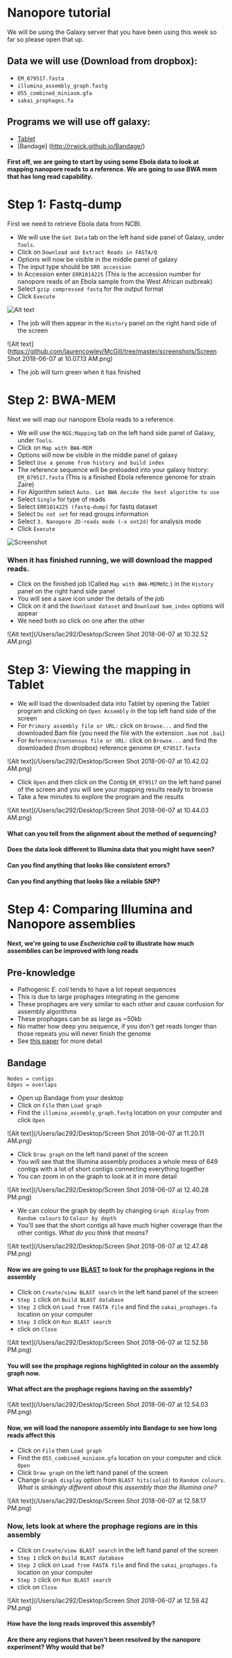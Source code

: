 # Nanopore tutorial

We will be using the Galaxy server that you have been using this week so far so please open that up.

## Data we will use (Download from dropbox):

* ```EM_079517.fasta```
* ```illumina_assembly_graph.fastg```
* ```O55_combined_miniasm.gfa```
* ```sakai_prophages.fa```

## Programs we will use off galaxy:

* [Tablet](https://ics.hutton.ac.uk/tablet/) 
* [Bandage] (http://rrwick.github.io/Bandage/)

#### First off, we are going to start by using some Ebola data to look at mapping nanopore reads to a reference. We are going to use BWA mem that has long read capability.

# Step 1: Fastq-dump
First we need to retrieve Ebola data from NCBI. 

* We will use the ```Get Data``` tab on the left hand side panel of Galaxy, under ```Tools```. 
* Click on ```Download and Extract Reads in FASTA/Q```
* Options will now be visible in the middle panel of galaxy
* The input type should be ```SRR accession```
* In Accession enter ```ERR1014225``` (This is the accession number for nanopore reads of an Ebola sample from the West African outbreak)
* Select ```gzip compressed fastq``` for the output format
* Click ```Execute```

![Alt text](screenshots/Screen%20Shot%202018-06-07%20at%209.52.33%20AM.png)

* The job will then appear in the ```History``` panel on the right hand side of the screen

![Alt text](https://github.com/laurencowley/McGill/tree/master/screenshots/Screen Shot 2018-06-07 at 10.07.13 AM.png)

* The job will turn green when it has finished

# Step 2: BWA-MEM
Next we will map our nanopore Ebola reads to a reference.

* We will use the ```NGS:Mapping``` tab on the left hand side panel of Galaxy, under ```Tools```. 
* Click on ```Map with BWA-MEM```
* Options will now be visible in the middle panel of galaxy
* Select ```Use a genome from history and build index```
* The reference sequence will be preloaded into your galaxy history: ```EM_079517.fasta``` (This is a finished Ebola reference genome for strain Zaire)
* For Algorithm select ```Auto. Let BWA decide the best algorithm to use```
* Select ```Single``` for type of reads
* Select ```ERR1014225 (fastq-dump)``` for fastq dataset
* Select ```Do not set``` for read groups information
* Select ```3. Nanopore 2D-reads mode (-x ont2d)``` for analysis mode  
* Click ```Execute```

![Screenshot](screenshots/Screen%20Shot%202018-06-07%20at%2010.07.13%20AM.png)

### When it has finished running, we will download the mapped reads.

* Click on the finished job (Called ```Map with BWA-MEM```etc.) in the ```History``` panel on the right hand side panel 
* You will see a save icon under the details of the job
* Click on it and the ```Download dataset``` and ```Download bam_index``` options will appear
* We need both so click on one after the other 

![Alt text](/Users/lac292/Desktop/Screen Shot 2018-06-07 at 10.32.52 AM.png)

# Step 3: Viewing the mapping in Tablet

* We will load the downloaded data into Tablet by opening the Tablet program and clicking on ```Open Assembly``` in the top left hand side of the screen
* For ```Primary assembly file or URL:``` click on ```Browse...``` and find the downloaded Bam file (you need the file with the extension ```.bam``` not ```.bai```)
* For ```Reference/consensus file or URL:``` click on ```Browse...``` and find the downloaded (from dropbox) reference genome ```EM_079517.fasta```

![Alt text](/Users/lac292/Desktop/Screen Shot 2018-06-07 at 10.42.02 AM.png)

* Click ```Open``` and then click on the Contig ```EM_079517``` on the left hand panel of the screen and you will see your mapping results ready to browse
* Take a few minutes to explore the program and the results

![Alt text](/Users/lac292/Desktop/Screen Shot 2018-06-07 at 10.44.03 AM.png)

#### What can you tell from the alignment about the method of sequencing?

#### Does the data look different to Illumina data that you might have seen?

#### Can you find anything that looks like consistent errors?

#### Can you find anything that looks like a reliable SNP? 

# Step 4: Comparing Illumina and Nanopore assemblies

#### Next, we're going to use *Escherichia coli* to illustrate how much assemblies can be improved with long reads

## Pre-knowledge
 * Pathogenic *E. coli* tends to have a lot repeat sequences
 * This is due to large prophages integrating in the genome
 * These prophages are very similar to each other and cause confusion for assembly algorithms 
 * These prophages can be as large as ~50kb
 * No matter how deep you sequence, if you don't get reads longer than those repeats you will never finish the genome
 * See [this paper](https://genomebiology.biomedcentral.com/articles/10.1186/gb-2013-14-9-r101) for more detail

## Bandage

	
	Nodes = contigs
	Edges = overlaps

* Open up Bandage from your desktop
* Click on ```File``` then ```Load graph```
* Find the ```illumina_assembly_graph.fastg``` location on your computer and click ```Open```

![Alt text](/Users/lac292/Desktop/Screen Shot 2018-06-07 at 11.20.11 AM.png)
 
 * Click ```Draw graph``` on the left hand panel of the screen
 * You will see that the Illumina assembly produces a whole mess of 649 contigs with a lot of short contigs connecting everything together
 * You can zoom in on the graph to look at it in more detail
 
![Alt text](/Users/lac292/Desktop/Screen Shot 2018-06-07 at 12.40.28 PM.png)

 * We can colour the graph by depth by changing ```Graph display``` from ```Random colours``` to ```Colour by depth```
 * You'll see that the short contigs all have much higher coverage than the other contigs. *What do you think that means?*

![Alt text](/Users/lac292/Desktop/Screen Shot 2018-06-07 at 12.47.48 PM.png)

#### Now we are going to use [BLAST](https://blast.ncbi.nlm.nih.gov/Blast.cgi) to look for the prophage regions in the assembly

* Click on ```Create/view BLAST search``` in the left hand panel of the screen
* ```Step 1``` click on ```Build BLAST database```
* ```Step 2``` click on ```Load from FASTA file``` and find the ```sakai_prophages.fa``` location on your computer
* ```Step 3``` click on ```Run BLAST search```
* click on ```Close```

![Alt text](/Users/lac292/Desktop/Screen Shot 2018-06-07 at 12.52.56 PM.png)

#### You will see the prophage regions highlighted in colour on the assembly graph now.

#### What affect are the prophage regions having on the assembly?

![Alt text](/Users/lac292/Desktop/Screen Shot 2018-06-07 at 12.54.03 PM.png)

#### Now, we will load the nanopore assembly into Bandage to see how long reads affect this

* Click on ```File``` then ```Load graph```
* Find the ```O55_combined_miniasm.gfa``` location on your computer and click ```Open```
* Click ```Draw graph``` on the left hand panel of the screen
* Change ```Graph display``` option from ```BLAST hits(solid)``` to ```Random colours```. *What is strikingly different about this assembly than the Illumina one?*

![Alt text](/Users/lac292/Desktop/Screen Shot 2018-06-07 at 12.58.17 PM.png)

### Now, lets look at where the prophage regions are in this assembly

* Click on ```Create/view BLAST search``` in the left hand panel of the screen
* ```Step 1``` click on ```Build BLAST database```
* ```Step 2``` click on ```Load from FASTA file``` and find the ```sakai_prophages.fa``` location on your computer
* ```Step 3``` click on ```Run BLAST search```
* click on ```Close```

![Alt text](/Users/lac292/Desktop/Screen Shot 2018-06-07 at 12.59.42 PM.png)

#### How have the long reads improved this assembly?

#### Are there any regions that haven't been resolved by the nanopore experiment? Why would that be?